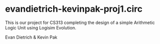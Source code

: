 # evandietrich-kevinpak-proj1.circ
This is our project for CS313 completing the design of a simple Arithmetic Logic Unit using Logisim Evolution.

Evan Dietrich & Kevin Pak
